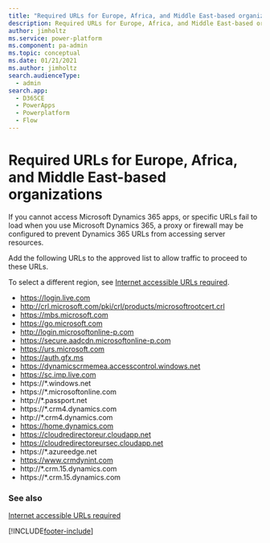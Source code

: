 ```yaml
---
title: "Required URLs for Europe, Africa, and Middle East-based organizations  | MicrosoftDocs"
description: Required URLs for Europe, Africa, and Middle East-based organizations 
author: jimholtz
ms.service: power-platform
ms.component: pa-admin
ms.topic: conceptual
ms.date: 01/21/2021
ms.author: jimholtz
search.audienceType: 
  - admin
search.app:
  - D365CE
  - PowerApps
  - Powerplatform
  - Flow
---
```

# Required URLs for Europe, Africa, and Middle East-based organizations 

If you cannot access Microsoft Dynamics 365 apps, or specific URLs fail to load when you use Microsoft Dynamics 365, a proxy or firewall may be configured to prevent  Dynamics 365 URLs from accessing server resources.

Add the following URLs to the approved list to allow traffic to proceed to these URLs.

To select a different region, see [Internet accessible URLs required](online-requirements.md#internet-accessible-urls-required).

- https://login.live.com
- http://crl.microsoft.com/pki/crl/products/microsoftrootcert.crl
- https://mbs.microsoft.com
- https://go.microsoft.com
- http://login.microsoftonline-p.com
- https://secure.aadcdn.microsoftonline-p.com
- https://urs.microsoft.com
- https://auth.gfx.ms
- https://dynamicscrmemea.accesscontrol.windows.net
- https://sc.imp.live.com
- https://*.windows.net
- https://*.microsoftonline.com
- http://*.passport.net
- https://*.crm4.dynamics.com
- http://*.crm4.dynamics.com
- https://home.dynamics.com
- https://cloudredirectoreur.cloudapp.net
- https://cloudredirectoreursec.cloudapp.net
- https://*.azureedge.net
- https://www.crmdynint.com
- http://*.crm.15.dynamics.com
- https://*.crm.15.dynamics.com

### See also
[Internet accessible URLs required](online-requirements.md#internet-accessible-urls-required)

[!INCLUDE[footer-include](../includes/footer-banner.md)]